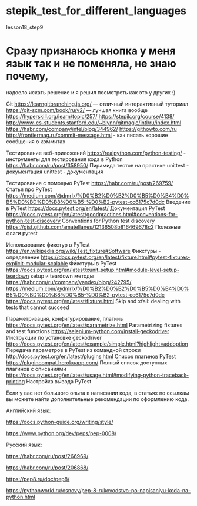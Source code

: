 # stepik_test_for_different_languages
lesson18_step9

# Сразу признаюсь кнопка у меня язык так и не поменяла, не знаю почему,
надоело искать решение и я решил посмотреть как это у других :)

Git
https://learngitbranching.js.org/ — отличный интерактивный туториал
https://git-scm.com/book/ru/v2/ — лучшая книга вообще
https://hyperskill.org/learn/topic/257/﻿
https://stepik.org/course/4138/﻿
http://www-cs-students.stanford.edu/~blynn/gitmagic/intl/ru/index.html
https://habr.com/company/intel/blog/344962/
https://githowto.com/ru
http://frontiermag.ru/commit-message.html - как писать хорошие сообщения о коммитах

Тестирование веб-приложений
https://realpython.com/python-testing/ - инструменты для тестирования кода в Python
https://habr.com/ru/post/358950/ Пирамида тестов на практике
unittest - документация  unittest - документация

Тестирование с помощью PyTest
https://habr.com/ru/post/269759/  Статья про PyTest
https://medium.com/@dmrlx/%D0%B2%D0%B2%D0%B5%D0%B4%D0%B5%D0%BD%D0%B8%D0%B5-%D0%B2-pytest-cc6175c7d0dc Введение в PyTest
https://docs.pytest.org/en/latest/ Документация PyTest
https://docs.pytest.org/en/latest/goodpractices.html#conventions-for-python-test-discovery Conventions for Python test discovery
https://gist.github.com/amatellanes/12136508b816469678c2 Полезные флаги pytest

Использование фикстур в PyTest
https://en.wikipedia.org/wiki/Test_fixture#Software Фикстуры - определение
https://docs.pytest.org/en/latest/fixture.html#pytest-fixtures-explicit-modular-scalable Фикстуры в PyTest
https://docs.pytest.org/en/latest/xunit_setup.html#module-level-setup-teardown setup и teardown методы
https://habr.com/ru/company/yandex/blog/242795/
https://medium.com/@dmrlx/%D0%B2%D0%B2%D0%B5%D0%B4%D0%B5%D0%BD%D0%B8%D0%B5-%D0%B2-pytest-cc6175c7d0dc
https://docs.pytest.org/en/latest/fixture.html
Skip and xfail: dealing with tests that cannot succeed

Параметризация, конфигурирование, плагины
https://docs.pytest.org/en/latest/parametrize.html Parametrizing fixtures and test functions
https://selenium-python.com/install-geckodriver Инструкции по установке geckodriver
https://docs.pytest.org/en/latest/example/simple.html?highlight=addoption Передача параметров в PyTest из командной строки
http://docs.pytest.org/en/latest/plugins.html Список плагинов PyTest
https://plugincompat.herokuapp.com/ Полный список доступных плагинов с описаниями
https://docs.pytest.org/en/latest/usage.html#modifying-python-traceback-printing Настройка вывода PyTest

Если у вас нет большого опыта в написании кода, в статьях по ссылкам вы можете найти дополнительные рекомендации по оформлению кода.

Английский язык:

https://docs.python-guide.org/writing/style/

https://www.python.org/dev/peps/pep-0008/

Русский язык:

https://habr.com/ru/post/266969/

https://habr.com/ru/post/206868/

https://pep8.ru/doc/pep8/

https://pythonworld.ru/osnovy/pep-8-rukovodstvo-po-napisaniyu-koda-na-python.html
